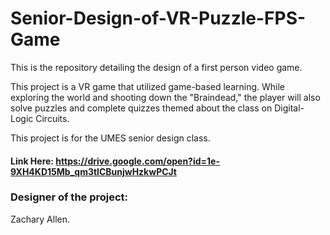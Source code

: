 # Senior-Design-of-VR-Puzzle-FPS-Game
This is the repository detailing the design of a first person video game.

This project is a VR game that utilized game-based learning.
While exploring the world and shooting down the "Braindead,"
the player will also solve puzzles and complete quizzes
themed about the class on Digital-Logic Circuits.

This project is for the UMES senior design class.

#### Link Here: https://drive.google.com/open?id=1e-9XH4KD15Mb_qm3tlCBunjwHzkwPCJt

### Designer of the project: 
Zachary Allen.
